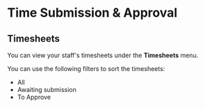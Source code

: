 # Time Submission & Approval

## Timesheets 

You can view your staff's timesheets under the **Timesheets** menu. 


You can use the following filters to sort the timesheets:  

- All
- Awaiting submission
- To Approve


